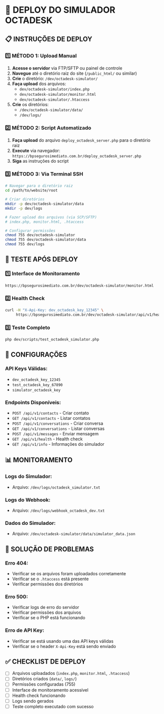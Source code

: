 # 🚀 DEPLOY DO SIMULADOR OCTADESK

## 📋 INSTRUÇÕES DE DEPLOY

### **1️⃣ MÉTODO 1: Upload Manual**

1. **Acesse o servidor** via FTP/SFTP ou painel de controle
2. **Navegue** até o diretório raiz do site (`/public_html/` ou similar)
3. **Crie** o diretório: `/dev/octadesk-simulator/`
4. **Faça upload** dos arquivos:
   - `dev/octadesk-simulator/index.php`
   - `dev/octadesk-simulator/monitor.html`
   - `dev/octadesk-simulator/.htaccess`
5. **Crie** os diretórios:
   - `/dev/octadesk-simulator/data/`
   - `/dev/logs/`

### **2️⃣ MÉTODO 2: Script Automatizado**

1. **Faça upload** do arquivo `deploy_octadesk_server.php` para o diretório raiz
2. **Execute** via navegador: `https://bpsegurosimediato.com.br/deploy_octadesk_server.php`
3. **Siga** as instruções do script

### **3️⃣ MÉTODO 3: Via Terminal SSH**

```bash
# Navegar para o diretório raiz
cd /path/to/website/root

# Criar diretórios
mkdir -p dev/octadesk-simulator/data
mkdir -p dev/logs

# Fazer upload dos arquivos (via SCP/SFTP)
# index.php, monitor.html, .htaccess

# Configurar permissões
chmod 755 dev/octadesk-simulator
chmod 755 dev/octadesk-simulator/data
chmod 755 dev/logs
```

## 🧪 TESTE APÓS DEPLOY

### **1️⃣ Interface de Monitoramento**

```
https://bpsegurosimediato.com.br/dev/octadesk-simulator/monitor.html
```

### **2️⃣ Health Check**

```bash
curl -H "X-Api-Key: dev_octadesk_key_12345" \
     https://bpsegurosimediato.com.br/dev/octadesk-simulator/api/v1/health
```

### **3️⃣ Teste Completo**

```bash
php dev/scripts/test_octadesk_simulator.php
```

## 🔧 CONFIGURAÇÕES

### **API Keys Válidas:**

- `dev_octadesk_key_12345`
- `test_octadesk_key_67890`
- `simulator_octadesk_key`

### **Endpoints Disponíveis:**

- `POST /api/v1/contacts` - Criar contato
- `GET /api/v1/contacts` - Listar contatos
- `POST /api/v1/conversations` - Criar conversa
- `GET /api/v1/conversations` - Listar conversas
- `POST /api/v1/messages` - Enviar mensagem
- `GET /api/v1/health` - Health check
- `GET /api/v1/info` - Informações do simulador

## 📊 MONITORAMENTO

### **Logs do Simulador:**

- Arquivo: `/dev/logs/octadesk_simulator.txt`

### **Logs do Webhook:**

- Arquivo: `/dev/logs/webhook_octadesk_dev.txt`

### **Dados do Simulador:**

- Arquivo: `/dev/octadesk-simulator/data/simulator_data.json`

## 🚨 SOLUÇÃO DE PROBLEMAS

### **Erro 404:**

- Verificar se os arquivos foram uploadados corretamente
- Verificar se o `.htaccess` está presente
- Verificar permissões dos diretórios

### **Erro 500:**

- Verificar logs de erro do servidor
- Verificar permissões dos arquivos
- Verificar se o PHP está funcionando

### **Erro de API Key:**

- Verificar se está usando uma das API keys válidas
- Verificar se o header `X-Api-Key` está sendo enviado

## ✅ CHECKLIST DE DEPLOY

- [ ] Arquivos uploadados (`index.php`, `monitor.html`, `.htaccess`)
- [ ] Diretórios criados (`data/`, `logs/`)
- [ ] Permissões configuradas (755)
- [ ] Interface de monitoramento acessível
- [ ] Health check funcionando
- [ ] Logs sendo gerados
- [ ] Teste completo executado com sucesso
